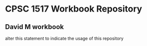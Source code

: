 # CPSC 1517 Workbook Repository

## David M workbook

alter this statement to indicate the usage of this repository
